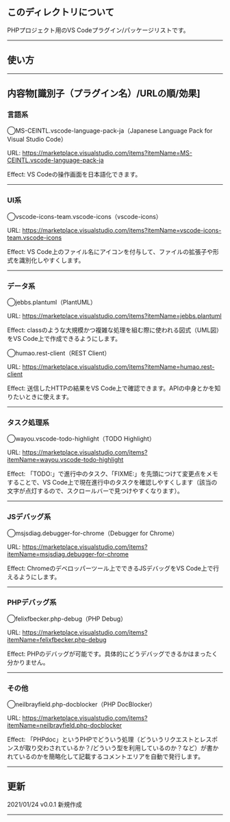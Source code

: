 ## このディレクトリについて
PHPプロジェクト用のVS Codeプラグイン/パッケージリストです。

---

## 使い方

---

## 内容物[識別子（プラグイン名）/URLの順/効果]

### 言語系
◯MS-CEINTL.vscode-language-pack-ja（Japanese Language Pack for Visual Studio Code）

URL: https://marketplace.visualstudio.com/items?itemName=MS-CEINTL.vscode-language-pack-ja

Effect: VS Codeの操作画面を日本語化できます。

---

### UI系
◯vscode-icons-team.vscode-icons（vscode-icons）

URL: https://marketplace.visualstudio.com/items?itemName=vscode-icons-team.vscode-icons

Effect: VS Code上のファイル名にアイコンを付与して、ファイルの拡張子や形式を識別化しやすくします。

---

### データ系
◯jebbs.plantuml（PlantUML）

URL: https://marketplace.visualstudio.com/items?itemName=jebbs.plantuml

Effect: classのような大規模かつ複雑な処理を組む際に使われる図式（UML図）をVS Code上で作成できるようにします。

◯humao.rest-client（REST Client）

URL: https://marketplace.visualstudio.com/items?itemName=humao.rest-client

Effect: 送信したHTTPの結果をVS Code上で確認できます。APIの中身とかを知りたいときに使えます。

---

### タスク処理系
◯wayou.vscode-todo-highlight（TODO Highlight）

URL: https://marketplace.visualstudio.com/items?itemName=wayou.vscode-todo-highlight

Effect: 「TODO:」で進行中のタスク、「FIXME:」を先頭につけて変更点をメモすることで、VS Code上で現在進行中のタスクを確認しやすくします（該当の文字が点灯するので、スクロールバーで見つけやすくなります）。

---

### JSデバッグ系
◯msjsdiag.debugger-for-chrome（Debugger for Chrome）

URL: https://marketplace.visualstudio.com/items?itemName=msjsdiag.debugger-for-chrome

Effect: Chromeのデベロッパーツール上でできるJSデバッグをVS Code上で行えるようにします。

---

### PHPデバッグ系
◯felixfbecker.php-debug（PHP Debug）

URL: https://marketplace.visualstudio.com/items?itemName=felixfbecker.php-debug

Effect: PHPのデバッグが可能です。具体的にどうデバッグできるかはまったく分かりません。

---

### その他
◯neilbrayfield.php-docblocker（PHP DocBlocker）

URL: https://marketplace.visualstudio.com/items?itemName=neilbrayfield.php-docblocker

Effect: 「PHPdoc」というPHPでどういう処理（どういうリクエストとレスポンスが取り交わされているか？/どういう型を利用しているのか？など）が書かれているのかを簡略化して記載するコメントエリアを自動で発行します。

---

## 更新
2021/01/24 v0.0.1 新規作成

---